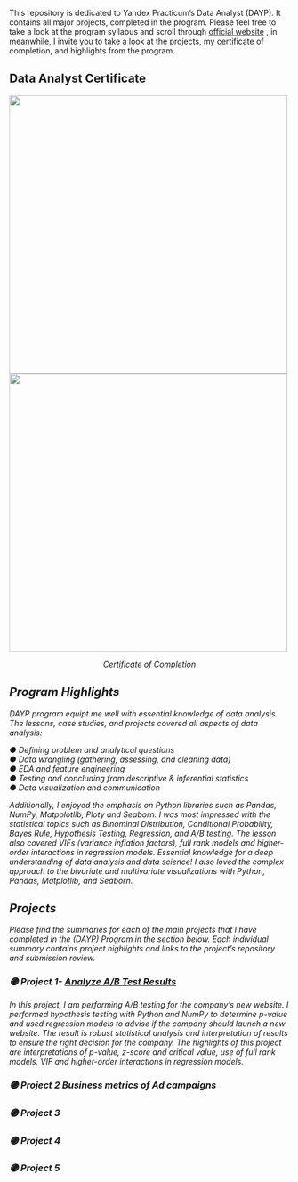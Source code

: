 This repository is dedicated to Yandex Practicum’s Data Analyst (DAYP). It contains all major projects, completed in the program. Please feel free to take a look at the program syllabus and scroll through  <a href="https://practicum.yandex.ru">official website</a> , in meanwhile, I invite you to take a look at the projects, my certificate of completion, and highlights from the program.

## Data Analyst Certificate
<p class="aligncenter">
  <img src="https://user-images.githubusercontent.com/124355797/218448709-422a8fec-e1b1-49d6-9d76-db55972cafb4.png" width="500">
  <img src="https://user-images.githubusercontent.com/124355797/218448013-73745b29-0fe3-4ffe-8c79-99f1492eea64.png" width="500">
</p>

<p align="center"><em>Certificate of Completion<em>
</p>

## Program Highlights

DAYP program equipt me well with essential knowledge of data analysis. The lessons, case studies, and projects covered all aspects of data analysis:

● Defining problem and analytical questions \
● Data wrangling (gathering, assessing, and cleaning data) \
● EDA and feature engineering \
● Testing and concluding from descriptive & inferential statistics \
● Data visualization and communication 

Additionally, I enjoyed the emphasis on Python libraries such as Pandas, NumPy, Matpolotlib, Ploty and Seaborn. I was most impressed with the statistical topics such as Binominal Distribution, Conditional Probability, Bayes Rule, Hypothesis Testing, Regression, and A/B testing. The lesson also covered VIFs (variance inflation factors), full rank models and higher-order interactions in regression models. Essential knowledge for a deep understanding of data analysis and data science! I also loved the complex approach to the bivariate and multivariate visualizations with Python, Pandas, Matplotlib, and Seaborn.

## Projects

Please find the summaries for each of the main projects that I have completed in the (DAYP) Program in the section below. Each individual summary contains project highlights and links to the project’s repository and submission review.

### 🟣 Project 1- <a href="https://github.com/ZhannaUp/Practicum-Data-Analyst-Program_Portfolio-of-the-Projects/blob/main/assessment_of%20_AB_testing%20the%20results.ipynb">Analyze A/B Test Results</a>
  
  
In this project, I am performing A/B testing for the company’s new website. I performed hypothesis testing with Python and NumPy to determine p-value and used regression models to advise if the company should launch a new website. The result is robust statistical analysis and interpretation of results to ensure the right decision for the company. The highlights of this project are interpretations of p-value, z-score and critical value, use of full rank models, VIF and higher-order interactions in regression models.

### 🟣 Project 2 Business metrics of Ad campaigns 

### 🟣 Project 3

### 🟣 Project 4

### 🟣 Project 5

